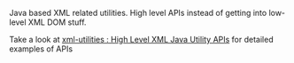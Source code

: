 Java based XML related utilities. High level APIs instead of getting into low-level XML DOM stuff.

Take a look at [xml-utilities : High Level XML Java Utility APIs](http://sampreshan.svashishtha.com/2012/05/26/xml-utilities-high-level-xml-java-utility-apis/) for detailed examples of APIs